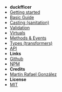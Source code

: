 - **duckfficer**
- [Getting started](/)
- [Basic Guide](/guide.md)
- [Casting (sanitation)](/casting.md)
- [Validation](/validation.md)
- [Virtuals](/virtuals.md)
- [Methods & Events](/methods-events.md)
- [Types (transformers)](/types.md)
- [API](/api.md)
- **Links**
- [Github](https://github.com/devtin/duckfficer)
- [NPM](https://www.npmjs.com/package/duckfficer)
- **Credits**
- [Martín Rafael González](https://twitter.com/tin_r)
- **License**
- [MIT](https://opensource.org/licenses/MIT)
